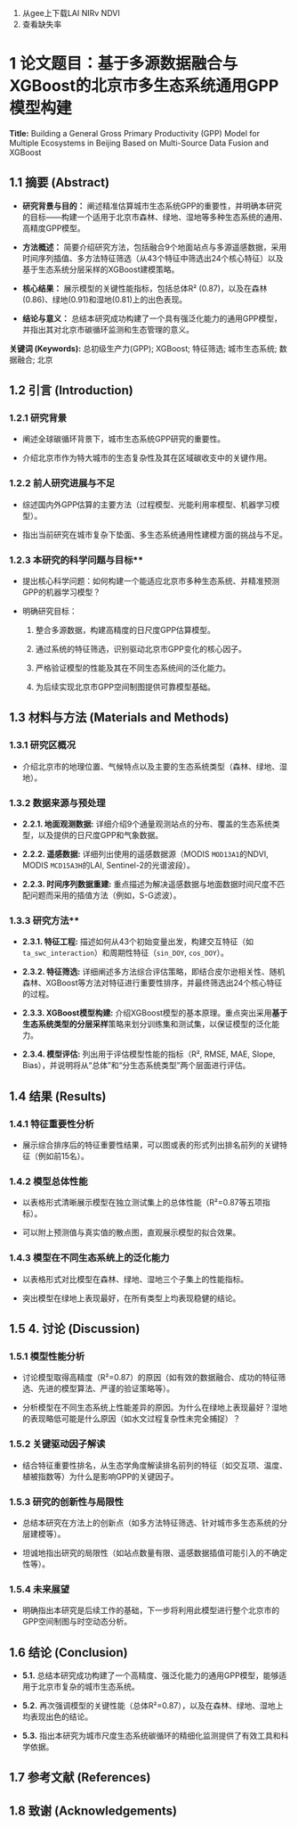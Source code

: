 1. 从gee上下载LAI NIRv NDVI
2. 查看缺失率

# 1 **论文题目：基于多源数据融合与XGBoost的北京市多生态系统通用GPP模型构建**

**Title:** Building a General Gross Primary Productivity (GPP) Model for Multiple Ecosystems in Beijing Based on Multi-Source Data Fusion and XGBoost

## 1.1 **摘要 (Abstract)**

- **研究背景与目的：** 阐述精准估算城市生态系统GPP的重要性，并明确本研究的目标——构建一个适用于北京市森林、绿地、湿地等多种生态系统的通用、高精度GPP模型。
	
- **方法概述：** 简要介绍研究方法，包括融合9个地面站点与多源遥感数据，采用时间序列插值、多方法特征筛选（从43个特征中筛选出24个核心特征）以及基于生态系统分层采样的XGBoost建模策略。
    
- **核心结果：** 展示模型的关键性能指标，包括总体R² (0.87)，以及在森林(0.86)、绿地(0.91)和湿地(0.81)上的出色表现。
    
- **结论与意义：** 总结本研究成功构建了一个具有强泛化能力的通用GPP模型，并指出其对北京市碳循环监测和生态管理的意义。
    

**关键词 (Keywords):** 总初级生产力(GPP); XGBoost; 特征筛选; 城市生态系统; 数据融合; 北京

## 1.2 引言 (Introduction)

### 1.2.1 **研究背景**

- 阐述全球碳循环背景下，城市生态系统GPP研究的重要性。
    
- 介绍北京市作为特大城市的生态复杂性及其在区域碳收支中的关键作用。
    

### 1.2.2 **前人研究进展与不足**

- 综述国内外GPP估算的主要方法（过程模型、光能利用率模型、机器学习模型）。
    
- 指出当前研究在城市复杂下垫面、多生态系统通用性建模方面的挑战与不足。
    

### 1.2.3 本研究的科学问题与目标**

- 提出核心科学问题：如何构建一个能适应北京市多种生态系统、并精准预测GPP的机器学习模型？
    
- 明确研究目标：
    
    1. 整合多源数据，构建高精度的日尺度GPP估算模型。
        
    2. 通过系统的特征筛选，识别驱动北京市GPP变化的核心因子。
        
    3. 严格验证模型的性能及其在不同生态系统间的泛化能力。
        
    4. 为后续实现北京市GPP空间制图提供可靠模型基础。
        

## 1.3 **材料与方法 (Materials and Methods)**

### 1.3.1 **研究区概况**

- 介绍北京市的地理位置、气候特点以及主要的生态系统类型（森林、绿地、湿地）。
    

### 1.3.2 **数据来源与预处理**

- **2.2.1. 地面观测数据:** 详细介绍9个通量观测站点的分布、覆盖的生态系统类型，以及提供的日尺度GPP和气象数据。
    
- **2.2.2. 遥感数据:** 详细列出使用的遥感数据源（MODIS `MOD13A1`的NDVI, MODIS `MCD15A3H`的LAI, Sentinel-2的光谱波段）。
    
- **2.2.3. 时间序列数据重建:** 重点描述为解决遥感数据与地面数据时间尺度不匹配问题而采用的插值方法（例如，S-G滤波）。
    

### 1.3.3 研究方法**

- **2.3.1. 特征工程:** 描述如何从43个初始变量出发，构建交互特征（如`ta_swc_interaction`）和周期性特征（`sin_DOY`, `cos_DOY`）。
    
- **2.3.2. 特征筛选:** 详细阐述多方法综合评估策略，即结合皮尔逊相关性、随机森林、XGBoost等方法对特征进行重要性排序，并最终筛选出24个核心特征的过程。
    
- **2.3.3. XGBoost模型构建:** 介绍XGBoost模型的基本原理。重点突出采用**基于生态系统类型的分层采样**策略来划分训练集和测试集，以保证模型的泛化能力。
    
- **2.3.4. 模型评估:** 列出用于评估模型性能的指标（R², RMSE, MAE, Slope, Bias），并说明将从“总体”和“分生态系统类型”两个层面进行评估。
    

## 1.4 **结果 (Results)**

### 1.4.1 **特征重要性分析**

- 展示综合排序后的特征重要性结果，可以图或表的形式列出排名前列的关键特征（例如前15名）。
    

### 1.4.2 模型总体性能

- 以表格形式清晰展示模型在独立测试集上的总体性能（R²=0.87等五项指标）。
    
- 可以附上预测值与真实值的散点图，直观展示模型的拟合效果。
    

### 1.4.3 模型在不同生态系统上的泛化能力

- 以表格形式对比模型在森林、绿地、湿地三个子集上的性能指标。
    
- 突出模型在绿地上表现最好，在所有类型上均表现稳健的结论。
    

## 1.5 **4. 讨论 (Discussion)**

### 1.5.1 模型性能分析

- 讨论模型取得高精度（R²=0.87）的原因（如有效的数据融合、成功的特征筛选、先进的模型算法、严谨的验证策略等）。
    
- 分析模型在不同生态系统上性能差异的原因。为什么在绿地上表现最好？湿地的表现略低可能是什么原因（如水文过程复杂性未完全捕捉）？
    

### 1.5.2 关键驱动因子解读

- 结合特征重要性排名，从生态学角度解读排名前列的特征（如交互项、温度、植被指数等）为什么是影响GPP的关键因子。
    

### 1.5.3 研究的创新性与局限性

- 总结本研究在方法上的创新点（如多方法特征筛选、针对城市多生态系统的分层建模等）。
    
- 坦诚地指出研究的局限性（如站点数量有限、遥感数据插值可能引入的不确定性等）。
    

### 1.5.4 未来展望

- 明确指出本研究是后续工作的基础，下一步将利用此模型进行整个北京市的GPP空间制图与时空动态分析。
    

## 1.6 结论 (Conclusion)

- **5.1.** 总结本研究成功构建了一个高精度、强泛化能力的通用GPP模型，能够适用于北京市复杂的城市生态系统。
    
- **5.2.** 再次强调模型的关键性能（总体R²=0.87），以及在森林、绿地、湿地上均表现出色的结论。
    
- **5.3.** 指出本研究为城市尺度生态系统碳循环的精细化监测提供了有效工具和科学依据。
    

## 1.7 **参考文献 (References)**

## 1.8 **致谢 (Acknowledgements)**
